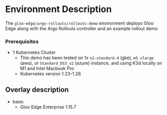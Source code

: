 # Environment Description
The `gloo-edge/argo-rollouts/rollouts-demo` environment deploys Gloo Edge along with the Argo Rollouts controller and an example rollout demo

### Prerequisites
- 1 Kubernetes Cluster
    - This demo has been tested on 1x `n2-standard-4` (gke), `m5.xlarge` (aws), or `Standard_DS3_v2` (azure) instance, and using K3d locally on M1 and Intel Macbook Pro
    - Kubernetes version 1.23-1.28

## Overlay description
- base:
    - Gloo Edge Enterprise 1.15.7